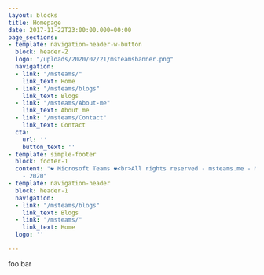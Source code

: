 ```yaml
---
layout: blocks
title: Homepage
date: 2017-11-22T23:00:00.000+00:00
page_sections:
- template: navigation-header-w-button
  block: header-2
  logo: "/uploads/2020/02/21/msteamsbanner.png"
  navigation:
  - link: "/msteams/"
    link_text: Home
  - link: "/msteams/blogs"
    link_text: Blogs
  - link: "/msteams/About-me"
    link_text: About me
  - link: "/msteams/Contact"
    link_text: Contact
  cta:
    url: ''
    button_text: ''
- template: simple-footer
  block: footer-1
  content: "❤︎ Microsoft Teams ❤︎<br>All rights reserved - msteams.me - Mitchell Bakker
    - 2020"
- template: navigation-header
  block: header-1
  navigation:
  - link: "/msteams/blogs"
    link_text: Blogs
  - link: "/msteams/"
    link_text: Home
  logo: ''

---
```

foo bar